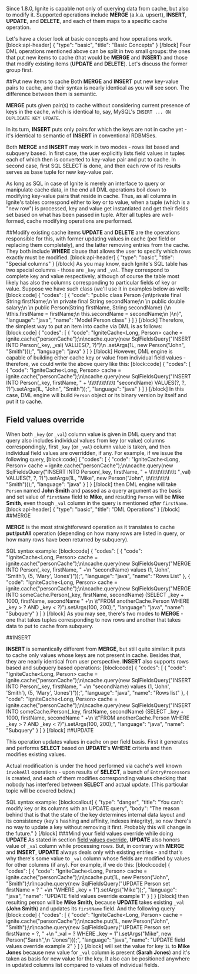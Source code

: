 Since 1.8.0, Ignite is capable not only of querying data from cache, but also to modify it. Supported operations include **MERGE** (a.k.a. upsert), **INSERT**, **UPDATE**, and **DELETE**, and each of them maps to a specific cache operation.

Let's have a closer look at basic concepts and how operations work.
[block:api-header]
{
  "type": "basic",
  "title": "Basic Concepts"
}
[/block]
Four DML operations mentioned above can be split in two small groups: the ones that put new items to cache (that would be **MERGE** and **INSERT**) and those that modify existing items (**UPDATE** and **DELETE**). Let's discuss the former group first.

##Put new items to cache
Both **MERGE** and **INSERT** put new key-value pairs to cache, and their syntax is nearly identical as you will see soon. The difference between them is semantic.

**MERGE** puts given pair(s) to cache without considering current presence of keys in the cache, which is identical to, say, MySQL's `INSERT ... ON DUPLICATE KEY UPDATE`.

In its turn, **INSERT** puts only pairs for which the keys are not in cache yet - it's identical to semantic of **INSERT** in conventional RDBMSes.

Both **MERGE** and **INSERT** may work in two modes - rows list based and subquery based. In first case, the user explicitly lists field values in tuples each of which then is converted to key-value pair and put to cache. In second case, first SQL SELECT is done, and then each row of its results serves as base tuple for new key-value pair.

As long as SQL in case of Ignite is merely an interface to query or manipulate cache data, in the end all DML operations boil down to modifying key-value pairs that reside in cache. Thus, as all columns in Ignite's tables correspond either to key or to value, when a tuple (which is a "new row") is processed, key and value get instantiated and get their fields set based on what has been passed in tuple. After all tuples are well-formed, cache modifying operations are performed.

##Modify existing cache items
**UPDATE** and **DELETE** are the operations responsible for this, with former updating values in cache (per field or replacing them completely), and the latter removing entries from the cache. They both include **WHERE** clause that allows the user to specify which rows exactly must be modified.
[block:api-header]
{
  "type": "basic",
  "title": "Special columns"
}
[/block]
As you may know, each Ignite's SQL table has two special columns - those are `_key` and `_val`. They correspond to complete key and value respectively, although of course the table most likely has also the columns corresponding to particular fields of key or value.
Suppose we have such class (we'll use it in examples below as well):
[block:code]
{
  "codes": [
    {
      "code": "public class Person {\n\tprivate final String firstName;\n  \n  private final String secondName;\n  \n  public double salary;\n  \n  public Person(String firstName, String secondName) {\n  \tthis.firstName = firstName;\n    this.secondName = secondName;\n  }\n}",
      "language": "java",
      "name": "Model Person class"
    }
  ]
}
[/block]
Therefore, the simplest way to put an item into cache via DML is as follows:
[block:code]
{
  "codes": [
    {
      "code": "IgniteCache<Long, Person> cache = ignite.cache(\"personCache\");\n\ncache.query(new SqlFieldsQuery(\"INSERT INTO Person(_key, _val) VALUES(?, ?)\")\n         .setArgs(1L, new Person(\"John\", \"Smith\")));",
      "language": "java"
    }
  ]
}
[/block]
However, DML engine is capable of building either cache key or value from individual field values - therefore, we could write the above query like this:
[block:code]
{
  "codes": [
    {
      "code": "IgniteCache<Long, Person> cache = ignite.cache(\"personCache\");\n\ncache.query(new SqlFieldsQuery(\"INSERT INTO Person(_key, firstName, \" + \t\t\t\t\t\t\t\t \"secondName) VALUES(?, ?, ?)\").setArgs(1L, \"John\", \"Smith\"));",
      "language": "java"
    }
  ]
}
[/block]
In this case, DML engine will build `Person` object or its binary version by itself and put it to cache.

## Field values override
When both `_key` (or `_val`) column value is given in DML query and that query also includes individual values from key (or value) columns correspondingly, first `_key` (or `_val`) column value is taken, and then individual field values are overridden, if any. For example, if we issue the following query,
[block:code]
{
  "codes": [
    {
      "code": "IgniteCache<Long, Person> cache = ignite.cache(\"personCache\");\n\ncache.query(new SqlFieldsQuery(\"INSERT INTO Person(_key, firstName, \" + \t\t\t\t\t\t\t\t \"_val) VALUES(?, ?, ?)\").setArgs(1L, \"Mike\", new Person(\"John\",  \t\t\t\t\t\t\t \"Smith\")));",
      "language": "java"
    }
  ]
}
[/block]
then DML engine will take `Person` named **John Smith** and passed as a query argument as the basis and set value of `firstName` field to **Mike**, and resulting `Person` will be **Mike Smith**, even though `_val` column in the query is mentioned _after_ `firstName`.
[block:api-header]
{
  "type": "basic",
  "title": "DML Operations"
}
[/block]
##MERGE

**MERGE** is the most straightforward operation as it translates to cache **put**/**putAll** operation (depending on how many rows are listed in query, or how many rows have been returned by subquery).

SQL syntax example:
[block:code]
{
  "codes": [
    {
      "code": "IgniteCache<Long, Person> cache = ignite.cache(\"personCache\");\n\ncache.query(new SqlFieldsQuery(\"MERGE INTO Person(_key, firstName, \" +\n         \"secondName) values (1, 'John', 'Smith'), (5, 'Mary', 'Jones')\"));",
      "language": "java",
      "name": "Rows List"
    },
    {
      "code": "IgniteCache<Long, Person> cache = ignite.cache(\"personCache\");\n\ncache.query(new SqlFieldsQuery(\"MERGE INTO someCache.Person(_key, firstName, secondName) (SELECT _key + 1000, firstName, secondName \" +\n   \t\"FROM anotherCache.Person WHERE _key > ? AND _key < ?)\").setArgs(100, 200);",
      "language": "java",
      "name": "Subquery"
    }
  ]
}
[/block]
As you may see, there's two modes to **MERGE** - one that takes tuples corresponding to new rows and another that takes data to put to cache from subquery.

##INSERT

**INSERT** is semantically different from **MERGE**, but still quite similar: it puts to cache only values whose keys are not present in cache. Besides that, they are nearly identical from user perspective. **INSERT** also supports rows based and subquery based operations:
[block:code]
{
  "codes": [
    {
      "code": "IgniteCache<Long, Person> cache = ignite.cache(\"personCache\");\n\ncache.query(new SqlFieldsQuery(\"INSERT INTO Person(_key, firstName, \" +\n         \"secondName) values (1, 'John', 'Smith'), (5, 'Mary', 'Jones')\"));",
      "language": "java",
      "name": "Rows list"
    },
    {
      "code": "IgniteCache<Long, Person> cache = ignite.cache(\"personCache\");\n\ncache.query(new SqlFieldsQuery(\"INSERT INTO someCache.Person(_key, firstName, secondName) (SELECT _key + 1000, firstName, secondName \" +\n   \t\"FROM anotherCache.Person WHERE _key > ? AND _key < ?)\").setArgs(100, 200);",
      "language": "java",
      "name": "Subquery"
    }
  ]
}
[/block]
##UPDATE

This operation updates values in cache on per field basis. First it generates and performs **SELECT** based on **UPDATE**'s **WHERE** criteria and then modifies existing values.

Actual modification is under the hood performed via cache's well known `invokeAll` operations - upon results of **SELECT**, a bunch of `EntryProcessor`s is created, and each of them modifies corresponding values checking that nobody has interfered between **SELECT** and actual update. (This particular topic will be covered below.)

SQL syntax example:
[block:callout]
{
  "type": "danger",
  "title": "You can't modify key or its columns with an UPDATE query",
  "body": "The reason behind that is that the state of the key determines internal data layout and its consistency (key's hashing and affinity, indexes integrity), so now there's no way to update a key without removing it first. Probably this will change in the future."
}
[/block]
###Mind your field values override while doing **UPDATE**
As stated in section [field values override](#section-field-values-override), **UPDATE** also honors value of `_val` column while processing rows. But, in contrary with **MERGE** and **INSERT**, **UPDATE** always deals only with existing entries - and that's why there's some value to `_val` column whose fields are modified by values for other columns (if any). For example, if we do this:
[block:code]
{
  "codes": [
    {
      "code": "IgniteCache<Long, Person> cache = ignite.cache(\"personCache\");\n\ncache.put(1L, new Person(\"John\", \"Smith\");\n\ncache.query(new SqlFieldsQuery(\"UPDATE Person set firstName = ? \" +\n         \"WHERE _key = 1\").setArgs(\"Mike\"));",
      "language": "java",
      "name": "UPDATE field values override example 1"
    }
  ]
}
[/block]
then resulting person will be **Mike Smith**, because **UPDATE** takes existing `_val` (**John Smith**) and updates its `firstName` field. And the following query
[block:code]
{
  "codes": [
    {
      "code": "IgniteCache<Long, Person> cache = ignite.cache(\"personCache\");\n\ncache.put(1L, new Person(\"John\", \"Smith\");\n\ncache.query(new SqlFieldsQuery(\"UPDATE Person set firstName = ?, \" +\n         \"_val = ? WHERE _key = 1\").setArgs(\"Mike\", new Person(\"Sarah\",\n         \"Jones\")));",
      "language": "java",
      "name": "UPDATE field values override example 2"
    }
  ]
}
[/block]
will set the value for key `1L` to **Mike Jones** because new value for `_val` column is present (**Sarah Jones**) and it's taken as basis for new value for the key. It also can be positioned anywhere in updated columns list compared to values of individual fields.